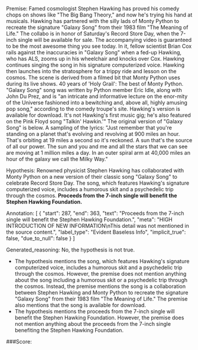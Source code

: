 
Premise:
Famed cosmologist Stephen Hawking has proved his comedy chops on shows like "The Big Bang Theory," and now he's trying his hand at musicals. Hawking has partnered with the silly lads of Monty Python to recreate the signature "Galaxy Song" from their 1983 film "The Meaning of Life." The collabo is in honor of Saturday's Record Store Day, when the 7-inch single will be available for sale. The accompanying video is guaranteed to be the most awesome thing you see today. In it, fellow scientist Brian Cox rails against the inaccuracies in "Galaxy Song" when a fed-up Hawking, who has ALS, zooms up in his wheelchair and knocks over Cox. Hawking continues singing the song in his signature computerized voice. Hawking then launches into the stratosphere for a trippy ride and lesson on the cosmos. The scene is derived from a filmed bit that Monty Python uses during its live shows. 40 years of 'Holy Grail': The best of Monty Python. "Galaxy Song" song was written by Python member Eric Idle, along with John Du Prez, and is "an intricate and informative lecture on the enor-mity of the Universe fashioned into a bewitching and, above all, highly amusing pop song," according to the comedy troupe's site. Hawking's version is available for download. It's not Hawking's first music gig; he's also featured on the Pink Floyd song "Talkin' Hawkin.'" The original version of "Galaxy Song" is below. A sampling of the lyrics: "Just remember that you're standing on a planet that's evolving and revolving at 900 miles an hour. That's orbiting at 19 miles a second so it's reckoned. A sun that's the source of all our power. The sun and you and me and all the stars that we can see are moving at 1 million miles a day. In an outer spiral arm at 40,000 miles an hour of the galaxy we call the Milky Way."


Hypothesis:
Renowned physicist Stephen Hawking has collaborated with Monty Python on a new version of their classic song "Galaxy Song" to celebrate Record Store Day. The song, which features Hawking's signature computerized voice, includes a humorous skit and a psychedelic trip through the cosmos. **Proceeds from the 7-inch single will benefit the Stephen Hawking Foundation.**

Annotation:
[
  {
    "start": 287,
    "end": 363,
    "text": "Proceeds from the 7-inch single will benefit the Stephen Hawking Foundation.",
    "meta": "HIGH INTRODUCTION OF NEW INFORMATION\nThis detail was not mentioned in the source content.",
    "label_type": "Evident Baseless Info",
    "implicit_true": false,
    "due_to_null": false
  }
]

Generated_reasoning:
No, the hypothesis is not true. 
- The hypothesis mentions the song, which features Hawking's signature computerized voice, includes a humorous skit and a psychedelic trip through the cosmos. However, the premise does not mention anything about the song including a humorous skit or a psychedelic trip through the cosmos. Instead, the premise mentions the song is a collaboration between Stephen Hawking and Monty Python to recreate the signature "Galaxy Song" from their 1983 film "The Meaning of Life." The premise also mentions that the song is available for download. 
- The hypothesis mentions the proceeds from the 7-inch single will benefit the Stephen Hawking Foundation. However, the premise does not mention anything about the proceeds from the 7-inch single benefiting the Stephen Hawking Foundation.

###Score:
